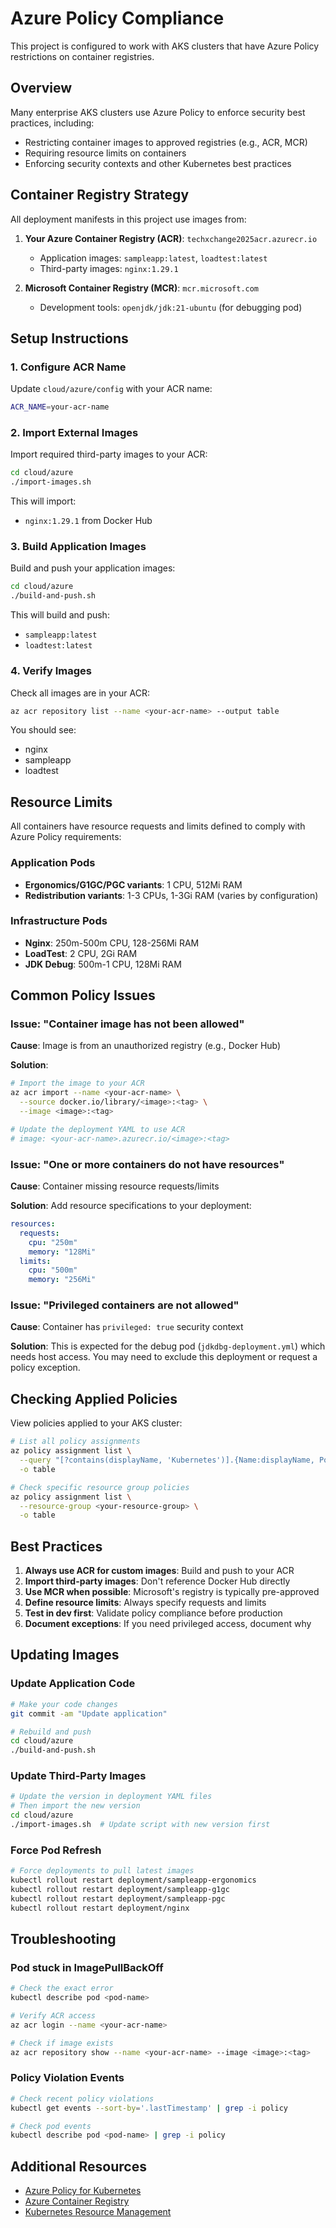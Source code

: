 # Azure Policy Compliance

This project is configured to work with AKS clusters that have Azure Policy restrictions on container registries.

## Overview

Many enterprise AKS clusters use Azure Policy to enforce security best practices, including:
- Restricting container images to approved registries (e.g., ACR, MCR)
- Requiring resource limits on containers
- Enforcing security contexts and other Kubernetes best practices

## Container Registry Strategy

All deployment manifests in this project use images from:
1. **Your Azure Container Registry (ACR)**: `techxchange2025acr.azurecr.io`
   - Application images: `sampleapp:latest`, `loadtest:latest`
   - Third-party images: `nginx:1.29.1`

2. **Microsoft Container Registry (MCR)**: `mcr.microsoft.com`
   - Development tools: `openjdk/jdk:21-ubuntu` (for debugging pod)

## Setup Instructions

### 1. Configure ACR Name

Update `cloud/azure/config` with your ACR name:
```bash
ACR_NAME=your-acr-name
```

### 2. Import External Images

Import required third-party images to your ACR:
```bash
cd cloud/azure
./import-images.sh
```

This will import:
- `nginx:1.29.1` from Docker Hub

### 3. Build Application Images

Build and push your application images:
```bash
cd cloud/azure
./build-and-push.sh
```

This will build and push:
- `sampleapp:latest`
- `loadtest:latest`

### 4. Verify Images

Check all images are in your ACR:
```bash
az acr repository list --name <your-acr-name> --output table
```

You should see:
- nginx
- sampleapp
- loadtest

## Resource Limits

All containers have resource requests and limits defined to comply with Azure Policy requirements:

### Application Pods
- **Ergonomics/G1GC/PGC variants**: 1 CPU, 512Mi RAM
- **Redistribution variants**: 1-3 CPUs, 1-3Gi RAM (varies by configuration)

### Infrastructure Pods
- **Nginx**: 250m-500m CPU, 128-256Mi RAM
- **LoadTest**: 2 CPU, 2Gi RAM
- **JDK Debug**: 500m-1 CPU, 128Mi RAM

## Common Policy Issues

### Issue: "Container image has not been allowed"
**Cause**: Image is from an unauthorized registry (e.g., Docker Hub)

**Solution**:
```bash
# Import the image to your ACR
az acr import --name <your-acr-name> \
  --source docker.io/library/<image>:<tag> \
  --image <image>:<tag>

# Update the deployment YAML to use ACR
# image: <your-acr-name>.azurecr.io/<image>:<tag>
```

### Issue: "One or more containers do not have resources"
**Cause**: Container missing resource requests/limits

**Solution**: Add resource specifications to your deployment:
```yaml
resources:
  requests:
    cpu: "250m"
    memory: "128Mi"
  limits:
    cpu: "500m"
    memory: "256Mi"
```

### Issue: "Privileged containers are not allowed"
**Cause**: Container has `privileged: true` security context

**Solution**: This is expected for the debug pod (`jdkdbg-deployment.yml`) which needs host access. You may need to exclude this deployment or request a policy exception.

## Checking Applied Policies

View policies applied to your AKS cluster:
```bash
# List all policy assignments
az policy assignment list \
  --query "[?contains(displayName, 'Kubernetes')].{Name:displayName, Policy:policyDefinitionId}" \
  -o table

# Check specific resource group policies
az policy assignment list \
  --resource-group <your-resource-group> \
  -o table
```

## Best Practices

1. **Always use ACR for custom images**: Build and push to your ACR
2. **Import third-party images**: Don't reference Docker Hub directly
3. **Use MCR when possible**: Microsoft's registry is typically pre-approved
4. **Define resource limits**: Always specify requests and limits
5. **Test in dev first**: Validate policy compliance before production
6. **Document exceptions**: If you need privileged access, document why

## Updating Images

### Update Application Code
```bash
# Make your code changes
git commit -am "Update application"

# Rebuild and push
cd cloud/azure
./build-and-push.sh
```

### Update Third-Party Images
```bash
# Update the version in deployment YAML files
# Then import the new version
cd cloud/azure
./import-images.sh  # Update script with new version first
```

### Force Pod Refresh
```bash
# Force deployments to pull latest images
kubectl rollout restart deployment/sampleapp-ergonomics
kubectl rollout restart deployment/sampleapp-g1gc
kubectl rollout restart deployment/sampleapp-pgc
kubectl rollout restart deployment/nginx
```

## Troubleshooting

### Pod stuck in ImagePullBackOff
```bash
# Check the exact error
kubectl describe pod <pod-name>

# Verify ACR access
az acr login --name <your-acr-name>

# Check if image exists
az acr repository show --name <your-acr-name> --image <image>:<tag>
```

### Policy Violation Events
```bash
# Check recent policy violations
kubectl get events --sort-by='.lastTimestamp' | grep -i policy

# Check pod events
kubectl describe pod <pod-name> | grep -i policy
```

## Additional Resources

- [Azure Policy for Kubernetes](https://docs.microsoft.com/azure/governance/policy/concepts/policy-for-kubernetes)
- [Azure Container Registry](https://docs.microsoft.com/azure/container-registry/)
- [Kubernetes Resource Management](https://kubernetes.io/docs/concepts/configuration/manage-resources-containers/)
